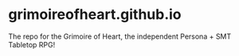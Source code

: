 # grimoireofheart.github.io
The repo for the Grimoire of Heart, the independent Persona + SMT Tabletop RPG!
